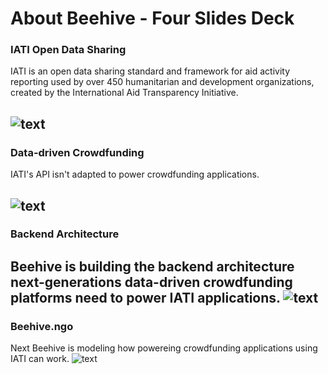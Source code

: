 # About Beehive - Four Slides Deck
### IATI Open Data Sharing
IATI is an open data sharing standard and framework for aid activity reporting used by over 450 humanitarian and development organizations, created by the International Aid Transparency Initiative.

![text](https://github.com/BeehiveNGO/Auxiliary/blob/master/slide1c.png)
---
### Data-driven Crowdfunding
IATI's API isn't adapted to power crowdfunding applications.

![text](https://github.com/BeehiveNGO/Auxiliary/blob/master/slide2c.png)
---
### Backend Architecture
Beehive is building the backend architecture next-generations data-driven crowdfunding platforms need to power IATI applications.
![text](https://github.com/BeehiveNGO/Auxiliary/blob/master/slide3c.png)
---
### Beehive.ngo
Next Beehive is modeling how powereing crowdfunding applications using IATI can work.
![text](https://github.com/BeehiveNGO/Auxiliary/blob/master/slide6c.png)

